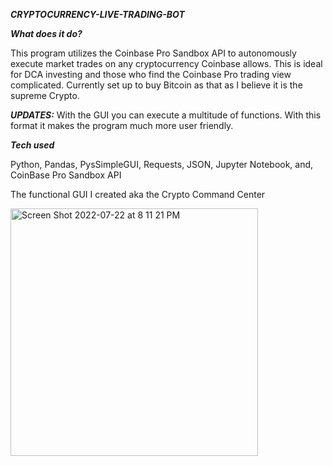 ***CRYPTOCURRENCY-LIVE-TRADING-BOT***

***What does it do?***

This program utilizes the Coinbase Pro Sandbox API to autonomously execute market trades on any cryptocurrency Coinbase allows. This is ideal for DCA investing and those who find the Coinbase Pro trading view complicated. Currently set up to buy Bitcoin as that as I believe it is the supreme Crypto.

***UPDATES:***
With the GUI you can execute a multitude of functions. With this format it makes the program much more user friendly.

***Tech used***

Python, Pandas, PysSimpleGUI, Requests, JSON, Jupyter Notebook, and, CoinBase Pro Sandbox API


The functional GUI I created aka the Crypto Command Center


<img width="396" alt="Screen Shot 2022-07-22 at 8 11 21 PM" src="https://user-images.githubusercontent.com/82910305/180582622-43b22a18-853c-4844-802c-9c66af2bc06d.png">
